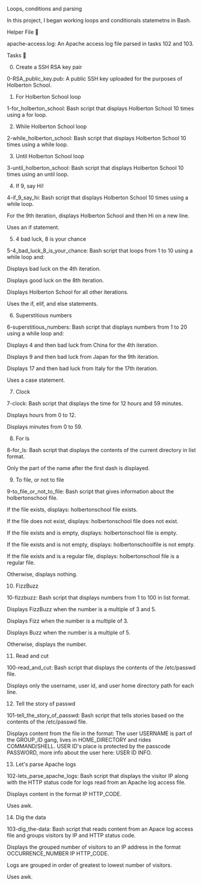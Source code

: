 Loops, conditions and parsing

In this project, I began working loops and conditionals statemetns in Bash.



Helper File 🙌

apache-access.log: An Apache access log file parsed in tasks 102 and 103.

Tasks 📃

0. Create a SSH RSA key pair



0-RSA_public_key.pub: A public SSH key uploaded for the purposes of Holberton School.

1. For Holberton School loop



1-for_holberton_school: Bash script that displays Holberton School 10 times using a for loop.

2. While Holberton School loop



2-while_holberton_school: Bash script that displays Holberton School 10 times using a while loop.

3. Until Holberton School loop



3-until_holberton_school: Bash script that displays Holberton School 10 times using an until loop.

4. If 9, say Hi!



4-if_9_say_hi: Bash script that displays Holberton School 10 times using a while loop.

For the 9th iteration, displays Holberton School and then Hi on a new line.

Uses an if statement.

5. 4 bad luck, 8 is your chance



5-4_bad_luck_8_is_your_chance: Bash script that loops from 1 to 10 using a while loop and:

Displays bad luck on the 4th iteration.

Displays good luck on the 8th iteration.

Displays Holberton School for all other iterations.

Uses the if, elif, and else statements.

6. Superstitious numbers



6-superstitious_numbers: Bash script that displays numbers from 1 to 20 using a while loop and:

Displays 4 and then bad luck from China for the 4th iteration.

Displays 9 and then bad luck from Japan for the 9th iteration.

Displays 17 and then bad luck from Italy for the 17th iteration.

Uses a case statement.

7. Clock



7-clock: Bash script that displays the time for 12 hours and 59 minutes.

Displays hours from 0 to 12.

Displays minutes from 0 to 59.

8. For ls



8-for_ls: Bash script that displays the contents of the current directory in list format.

Only the part of the name after the first dash is displayed.

9. To file, or not to file



9-to_file_or_not_to_file: Bash script that gives information about the holbertonschool file.

If the file exists, displays: holbertonschool file exists.

If the file does not exist, displays: holbertonschool file does not exist.

If the file exists and is empty, displays: holbertonschool file is empty.

If the file exists and is not empty, displays: holbertonschoolfile is not empty.

If the file exists and is a regular file, displays: holbertonschool file is a regular file.

Otherwise, displays nothing.

10. FizzBuzz



10-fizzbuzz: Bash script that displays numbers from 1 to 100 in list format.

Displays FizzBuzz when the number is a multiple of 3 and 5.

Displays Fizz when the number is a multiple of 3.

Displays Buzz when the number is a multiple of 5.

Otherwise, displays the number.

11. Read and cut



100-read_and_cut: Bash script that displays the contents of the /etc/passwd file.

Displays only the username, user id, and user home directory path for each line.

12. Tell the story of passwd



101-tell_the_story_of_passwd: Bash script that tells stories based on the contents of the /etc/passwd file.

Displays content from the file in the format: The user USERNAME is part of the GROUP_ID gang, lives in HOME_DIRECTORY and rides COMMAND/SHELL. USER ID's place is protected by the passcode PASSWORD, more info about the user here: USER ID INFO.

13. Let's parse Apache logs



102-lets_parse_apache_logs: Bash script that displays the visitor IP along with the HTTP status code for logs read from an Apache log access file.

Displays content in the format IP HTTP_CODE.

Uses awk.

14. Dig the data



103-dig_the-data: Bash script that reads content from an Apace log access file and groups visitors by IP and HTTP status code.

Displays the grouped number of visitors to an IP address in the format OCCURRENCE_NUMBER IP HTTP_CODE.

Logs are grouped in order of greatest to lowest number of visitors.

Uses awk. 
